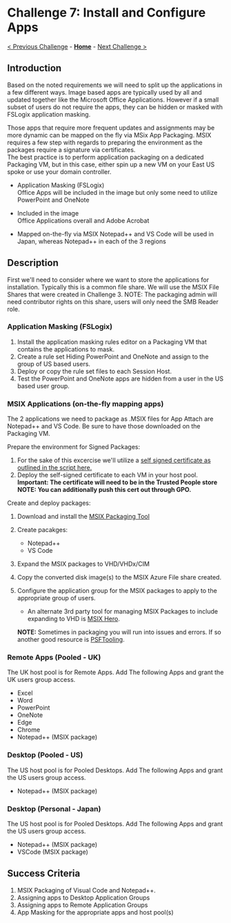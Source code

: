 # Challenge 7: Install and Configure Apps

[< Previous Challenge](./06-Implement-Manage-FsLogix.md) - **[Home](../README.md)** - [Next Challenge >](./08-Plan-Implement-BCDR.md)

## Introduction

Based on the noted requirements we will need to split up the applications in a few different ways. Image based apps are typically used by all and updated together like the Microsoft Office Applications.
However if a small subset of users do not require the apps, they can be hidden or masked with FSLogix application masking.  

Those apps that require more frequent updates and assignments may be more dynamic can be mapped on the fly via MSix App Packaging. 
MSIX requires a few step with regards to preparing the environment as the packages require a signature via certificates.  
The best practice is to perform application packaging on a dedicated Packaging VM, but in this case, either spin up a new VM on your East US spoke or use your domain controller.

- Application Masking (FSLogix)  
    Office Apps will be included in the image but only some need to utilize PowerPoint and OneNote  

- Included in the image  
    Office Applications overall and Adobe Acrobat  

- Mapped on-the-fly via MSIX
    Notepad++ and VS Code will be used in Japan, whereas Notepad++ in each of the 3 regions

## Description

First we'll need to consider where we want to store the applications for installation. 
Typically this is a common file share. We will use the MSIX File Shares that were created in Challenge 3.
NOTE: The packaging admin will need contributor rights on this share, users will only need the SMB Reader role. 

### Application Masking (FSLogix)

1. Install the application masking rules editor on a Packaging VM that contains the applications to mask.      
2. Create a rule set Hiding PowerPoint and OneNote and assign to the group of US based users.
3. Deploy or copy the rule set files to each Session Host.
4. Test the PowerPoint and OneNote apps are hidden from a user in the US based user group. 

### MSIX Applications (on-the-fly mapping apps)

The 2 applications we need to package as .MSIX files for App Attach are Notepad++ and VS Code. 
Be sure to have those downloaded on the Packaging VM.  

Prepare the environment for Signed Packages:  
1. For the sake of this excercise we'll utilize a [self signed certificate as outlined in the script here.](https://raw.githubusercontent.com/DeanCefola/PowerShell-Scripts/master/Certificate_Self%20Signed.ps1)
2. Deploy the self-signed certificate to each VM in your host pool.
    **Important: The certificate will need to be in the Trusted People store**
    **NOTE: You can additionally push this cert out through GPO.**

Create and deploy packages:

1. Download and install the [MSIX Packaging Tool](https://docs.microsoft.com/en-us/windows/msix/packaging-tool/tool-overview) 
2. Create pacakges:
    - Notepad++
    - VS Code  

3. Expand the MSIX packages to VHD/VHDx/CIM 
4. Copy the converted disk image(s) to the MSIX Azure File share created.
5. Configure the application group for the MSIX packages to apply to the appropriate group of users.
    - An alternate 3rd party tool for managing MSIX Packages to include expanding to VHD is [MSIX Hero](https://msixhero.net/).
    
    **NOTE:** Sometimes in packaging you will run into issues and errors.  If so another good resource is [PSFTooling](https://www.microsoft.com/en-us/p/tmurgent-psftooling/9nc6k0q954jv#activetab=pivot:overviewtab).

### Remote Apps (Pooled - UK)

The UK host pool is for Remote Apps. Add The following Apps and grant the UK users group access.

- Excel
- Word
- PowerPoint
- OneNote
- Edge
- Chrome
- Notepad++ (MSIX package)

### Desktop (Pooled - US)

The US host pool is for Pooled Desktops. Add The following Apps and grant the US users group access.

- Notepad++ (MSIX package)

### Desktop (Personal - Japan)

The US host pool is for Pooled Desktops. Add The following Apps and grant the US users group access.

- Notepad++ (MSIX package)
- VSCode (MSIX package)

## Success Criteria

1. MSIX Packaging of Visual Code and Notepad++.
1. Assigning apps to Desktop Application Groups
1. Assigning apps to Remote Application Groups
1. App Masking for the appropriate apps and host pool(s)
